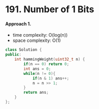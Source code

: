 # 191. Number of 1 Bits
#### Approach 1.
- time complexity: O(log(n))
- space complexity: O(1)
```c++
class Solution {
public:
    int hammingWeight(uint32_t n) {
        if(n == 0) return 0;
        int ans = 0;
        while(n != 0){
            if(n & 1) ans++;
            n = n >> 1;
        }
        return ans;
    }
};
```
